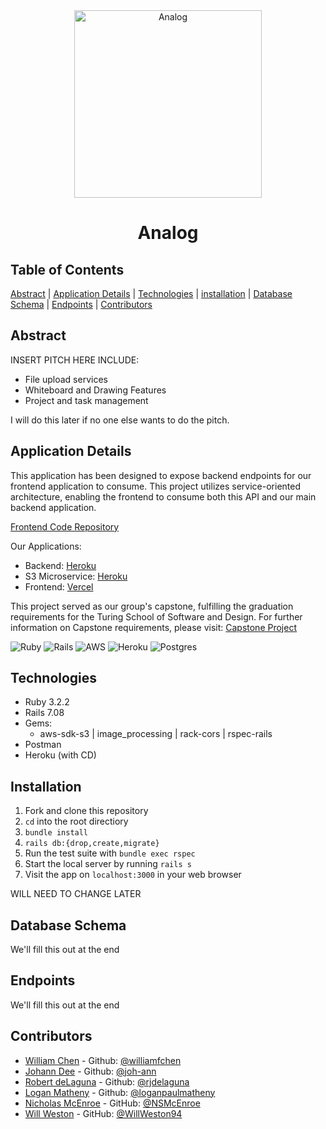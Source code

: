 <div align="center">
  <img src="https://avatars.githubusercontent.com/u/152443257?s=96&v=4" alt="Analog" width="300" height="auto" />
</div>

# <p align="center"> Analog </p>

## Table of Contents

[Abstract](#abstract) |
[Application Details](#application-details) |
[Technologies](#technologies) |
[installation](#installation) |
[Database Schema](#database-schema) |
[Endpoints](#endpoints) |
[Contributors](#contributors) 

## Abstract

INSERT PITCH HERE
INCLUDE: 
- File upload services
- Whiteboard and Drawing Features
- Project and task management

I will do this later if no one else wants to do the pitch.  

## Application Details

This application has been designed to expose backend endpoints for our frontend application to consume. This project utilizes service-oriented architecture, enabling the frontend to consume both this API and our main backend application.

[Frontend Code Repository](https://github.com/analog-m4/analog_fe)

Our Applications:
- Backend: [Heroku](https://analog-be-18680af1ea7c.herokuapp.com/)
- S3 Microservice: [Heroku](https://s3-direct-upload-microservice-a2d4cfd91078.herokuapp.com/)
- Frontend: [Vercel](https://analog-fe.vercel.app/)

This project served as our group's capstone, fulfilling the graduation requirements for the Turing School of Software and Design. For further information on Capstone requirements, please visit: [Capstone Project](https://mod4.turing.edu/projects/capstone/)

![Ruby](https://img.shields.io/badge/ruby-%23CC342D.svg?style=for-the-badge&logo=ruby&logoColor=white) ![Rails](https://img.shields.io/badge/rails-%23CC0000.svg?style=for-the-badge&logo=ruby-on-rails&logoColor=white) ![AWS](https://img.shields.io/badge/AWS-%23FF9900.svg?style=for-the-badge&logo=amazon-aws&logoColor=white)  ![Heroku](https://img.shields.io/badge/heroku-%23430098.svg?style=for-the-badge&logo=heroku&logoColor=white) ![Postgres](https://img.shields.io/badge/postgres-%23316192.svg?style=for-the-badge&logo=postgresql&logoColor=white)

## Technologies
- Ruby 3.2.2
- Rails 7.08
- Gems:
  - aws-sdk-s3 |  image_processing | rack-cors | rspec-rails 
- Postman
- Heroku (with CD)

## Installation
1. Fork and clone this repository
2. `cd` into the root directiory
3. `bundle install`
4. `rails db:{drop,create,migrate}`
5. Run the test suite with `bundle exec rspec`
6. Start the local server by running `rails s`
7. Visit the app on `localhost:3000` in your web browser

WILL NEED TO CHANGE LATER

## Database Schema

We'll fill this out at the end

## Endpoints

We'll fill this out at the end

## Contributors

- [William Chen](https://www.linkedin.com/in/williamfchen/) - Github: [@williamfchen](https://github.com/williamfchen)
- [Johann Dee](https://www.linkedin.com/in/johanndee/) - Github: [@joh-ann](https://github.com/joh-ann)
- [Robert deLaguna](https://www.linkedin.com/in/robert-delaguna/) - Github: [@rjdelaguna](https://github.com/rjdelaguna)
- [Logan Matheny](https://www.linkedin.com/in/loganpmatheny/) - Github: [@loganpaulmatheny](https://github.com/loganpaulmatheny)
- [Nicholas McEnroe](https://www.linkedin.com/in/nicholasmcenroe/) - GitHub: [@NSMcEnroe](https://github.com/NSMcEnroe)
- [Will Weston](https://www.linkedin.com/in/weston-william/) - GitHub: [@WillWeston94](https://github.com/WillWeston94)




